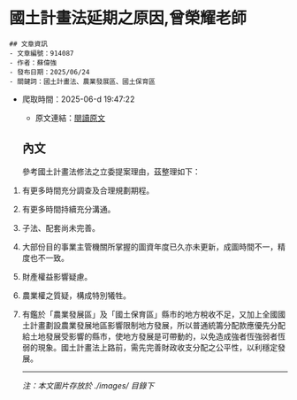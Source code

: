# 國土計畫法延期之原因,曾榮耀老師
            

    ## 文章資訊
    - 文章編號：914087
    - 作者：蘇偉強
    - 發布日期：2025/06/24
    - 關鍵詞：國土計畫法、農業發展區、國土保育區
- 爬取時間：2025-06-d 19:47:22
    - 原文連結：[閱讀原文](https://real-estate.get.com.tw/Columns/detail.aspx?no=914087)

    ## 內文
    參考國土計畫法修法之立委提案理由，茲整理如下：

1. 有更多時間充分調查及合理規劃期程。

2. 有更多時間持續充分溝通。

3. 子法、配套尚未完善。

4. 大部份目的事業主管機關所掌握的圖資年度已久亦未更新，成圖時間不一，精度也不一致。

5. 財產權益影響疑慮。

6. 農業權之質疑，構成特別犧牲。

7. 有鑑於「農業發展區」及「國土保育區」縣市的地方稅收不足，又加上全國國土計畫劃設農業發展地區影響限制地方發展，所以普通統籌分配款應優先分配給土地發展受影響的縣市，使地方發展是可帶動的，以免造成強者恆強弱者恆弱的現象。國土計畫法上路前，需先完善財政收支分配之公平性，以利穩定發展。

    ---
    *注：本文圖片存放於 ./images/ 目錄下*
    